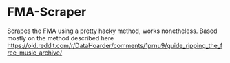 # FMA-Scraper
Scrapes the FMA using a pretty hacky method, works nonetheless.
Based mostly on the method described here https://old.reddit.com/r/DataHoarder/comments/1prnu9/guide_ripping_the_free_music_archive/
